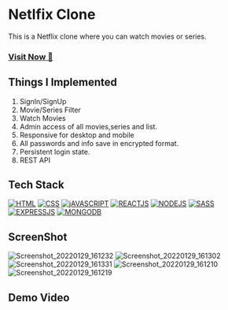 # Netlfix Clone
This is a Netflix clone where you can watch movies or series.

### <a href="https://neelesh-netflix.netlify.app/" target="_blank">**Visit Now 🚀**</a>


## Things I Implemented
1. SignIn/SignUp
2. Movie/Series Filter
3. Watch Movies
4. Admin access of all movies,series and list.
5. Responsive for desktop and mobile
6. All passwords and info save in encrypted format.
7. Persistent login state.
8. REST API


## Tech Stack
[![HTML](https://img.shields.io/badge/HTML5-E34F26?style=for-the-badge&logo=html5&logoColor=white)](https://www.w3schools.com/html/)
[![CSS](https://img.shields.io/badge/CSS3-1572B6?style=for-the-badge&logo=css3&logoColor=white)](https://www.w3schools.com/css/)
[![jAVASCRIPT](https://img.shields.io/badge/JavaScript-323330?style=for-the-badge&logo=javascript&logoColor=F7DF1E)](https://developer.mozilla.org/en-US/docs/Web/JavaScript)
[![REACTJS](https://img.shields.io/badge/react-%2320232a.svg?style=for-the-badge&logo=react&logoColor=%2361DAFB)](https://reactjs.org/)
[![NODEJS](https://img.shields.io/badge/node.js-%2343853D.svg?style=for-the-badge&logo=node-dot-js&logoColor=white)](https://nodejs.org/en/docs/)
[![SASS](https://img.shields.io/badge/Sass-CC6699?style=for-the-badge&logo=sass&logoColor=white)](https://sass-lang.com/)
[![EXPRESSJS](https://img.shields.io/badge/Express.js-000000?style=for-the-badge&logo=express&logoColor=white)](https://expressjs.com/)
[![MONGODB](https://img.shields.io/badge/MongoDB-4EA94B?style=for-the-badge&logo=mongodb&logoColor=white)](https://www.mongodb.com/)

## ScreenShot
![Screenshot_20220129_161232](https://user-images.githubusercontent.com/32032008/151658109-3a6e4b35-4d00-42ae-a0eb-bd8ddc89b5c0.png)
![Screenshot_20220129_161302](https://user-images.githubusercontent.com/32032008/151658112-0118ce21-4063-4a7c-a921-2f652c05bc3d.png)
![Screenshot_20220129_161331](https://user-images.githubusercontent.com/32032008/151658114-375bcf61-9717-4f83-ba48-9099d35c5e5d.png)
![Screenshot_20220129_161210](https://user-images.githubusercontent.com/32032008/151658104-72766a7f-b7ea-40e7-a177-0f0c118e0e34.png)
![Screenshot_20220129_161219](https://user-images.githubusercontent.com/32032008/151658107-a21e3a6d-5bcc-4730-b3e7-6d9d007bd794.png)




## Demo Video









